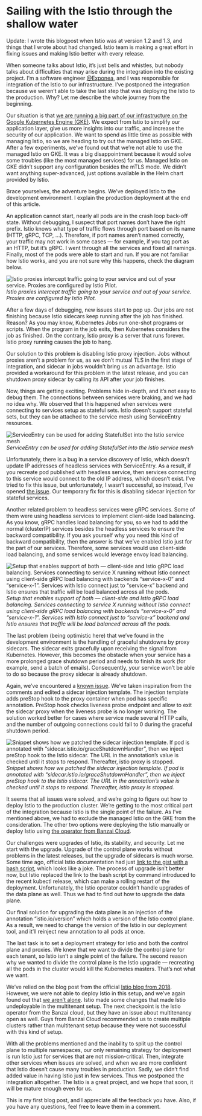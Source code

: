 
# Sailing with the Istio through the shallow water



Update: I wrote this blogpost when Istio was at version 1.2 and 1.3, and things that I wrote about had changed. Istio team is making a great effort in fixing issues and making Istio better with every release.

When someone talks about Istio, it’s just bells and whistles, but nobody talks about difficulties that may arise during the integration into the existing project. I’m a software engineer [@Exponea](http://twitter.com/Exponea), and I was responsible for integration of the Istio to our infrastructure. I’ve postponed the integration because we weren’t able to take the last step that was deploying the Istio to the production. Why? Let me describe the whole journey from the beginning.

Our situation is that [we are running a big part of our infrastructure on the Google Kubernetes Engine (GKE)](https://cloud.google.com/customers/exponea/). We expect from Istio to simplify our application layer, give us more insights into our traffic, and increase the security of our application. We want to spend as little time as possible with managing Istio, so we are heading to try out the managed Istio on GKE. After a few experiments, we’ve found out that we’re not able to use the managed Istio on GKE. It was a big disappointment because it would solve some troubles (like the most managed services) for us. Managed Istio on GKE didn’t support any configuration besides the mTLS mode. We didn’t want anything super-advanced, just options available in the Helm chart provided by Istio.

Brace yourselves, the adventure begins. We’ve deployed Istio to the development environment. I explain the production deployment at the end of this article.

An application cannot start, nearly all pods are in the crash loop back-off state. Without debugging, I suspect that port names don’t have the right prefix. Istio knows what type of traffic flows through port based on its name (HTTP, gRPC, TCP, …). Therefore, if port names aren’t named correctly, your traffic may not work in some cases — for example, if you tag port as an HTTP, but it’s gRPC. I went through all the services and fixed all namings. Finally, most of the pods were able to start and run. If you are not familiar how Istio works, and you are not sure why this happens, check the diagram below.

![Istio proxies intercept traffic going to your service and out of your service. Proxies are configured by Istio Pilot.](https://cdn-images-1.medium.com/max/2000/1*NGox0pUxkyYHSJkLDgmOZg.png)*Istio proxies intercept traffic going to your service and out of your service. Proxies are configured by Istio Pilot.*

After a few days of debugging, new issues start to pop up. Our jobs are not finishing because Istio sidecars keep running after the job has finished. Reason? As you may know, Kubernetes Jobs run one-shot programs or scripts. When the program in the job exits, then Kubernetes considers the job as finished. On the contrary, Istio proxy is a server that runs forever. Istio proxy running causes the job to hang.

Our solution to this problem is disabling Istio proxy injection. Jobs without proxies aren’t a problem for us, as we don’t mutual TLS in the first stage of integration, and sidecar in jobs wouldn’t bring us an advantage. Istio provided a workaround for this problem in the latest release, and you can shutdown proxy sidecar by calling its API after your job finishes.

Now, things are getting exciting. Problems hide in-depth, and it’s not easy to debug them. The connections between services were braking, and we had no idea why. We observed that this happened when services were connecting to services setup as stateful sets. Istio doesn’t support stateful sets, but they can be attached to the service mesh using ServiceEntry resources.

![ServiceEntry can be used for adding StatefulSet into the Istio service mesh](https://cdn-images-1.medium.com/max/2864/1*bkzNcMcpiHqMA48msR-bqQ.png)*ServiceEntry can be used for adding StatefulSet into the Istio service mesh*

Unfortunately, there is a bug in a service discovery of Istio, which doesn’t update IP addresses of headless services with ServiceEntry. As a result, if you recreate pod published with headless service, then services connecting to this service would connect to the old IP address, which doesn’t exist. I’ve tried to fix this issue, but unfortunately, I wasn’t successful, so instead, I’ve opened [the issue](https://github.com/istio/istio/issues/15863). Our temporary fix for this is disabling sidecar injection for stateful services.

Another related problem to headless services were gRPC services. Some of them were using headless services to implement client-side load balancing. As you know, gRPC handles load balancing for you, so we had to add the normal (clusterIP) services besides the headless services to ensure the backward compatibility. If you ask yourself why you need this kind of backward compatibility, then the answer is that we’ve enabled Istio just for the part of our services. Therefore, some services would use client-side load balancing, and some services would leverage envoy load balancing.

![Setup that enables support of both — client-side and Istio gRPC load balancing. Services connecting to service X running without Istio connect using client-side gRPC load balancing with backends “service-x-0” and “service-x-1”. Services with Istio connect just to “service-x” backend and Istio ensures that traffic will be load balanced across all the pods.](https://cdn-images-1.medium.com/max/2000/1*FAWX3GWEUvk9brgUhdeIPw.png)*Setup that enables support of both — client-side and Istio gRPC load balancing. Services connecting to service X running without Istio connect using client-side gRPC load balancing with backends “service-x-0” and “service-x-1”. Services with Istio connect just to “service-x” backend and Istio ensures that traffic will be load balanced across all the pods.*

The last problem (being optimistic here) that we’ve found in the development environment is the handling of graceful shutdowns by proxy sidecars. The sidecar exits gracefully upon receiving the signal from Kubernetes. However, this becomes the obstacle when your service has a more prolonged grace shutdown period and needs to finish its work (for example, send a batch of emails). Consequently, your service won’t be able to do so because the proxy sidecar is already shutdown.

Again, we’ve encountered a [known issue](https://github.com/istio/istio/issues/7136). We’ve taken inspiration from the comments and edited a sidecar injection template. The injection template adds preStop hook to the proxy container when pod has specific annotation. PreStop hook checks liveness probe endpoint and allow to exit the sidecar proxy when the liveness probe is no longer working. The solution worked better for cases where service made several HTTP calls, and the number of outgoing connections could fall to 0 during the graceful shutdown period.

![Snippet shows how we patched the sidecar injection template. If pod is annotated with “sidecar.istio.io/graceShutdownHandler”, then we inject preStop hook to the Istio sidecar. The URL in the annotation’s value is checked until it stops to respond. Thereafter, istio proxy is stopped.](https://cdn-images-1.medium.com/max/4096/1*gNmu3BHIDPzA594gywQ_VQ.png)*Snippet shows how we patched the sidecar injection template. If pod is annotated with “sidecar.istio.io/graceShutdownHandler”, then we inject preStop hook to the Istio sidecar. The URL in the annotation’s value is checked until it stops to respond. Thereafter, istio proxy is stopped.*

It seems that all issues were solved, and we’re going to figure out how to deploy Istio to the production cluster. We’re getting to the most critical part of the integration because Istio is the single point of the failure. As I’ve mentioned above, we had to exclude the managed Istio on the GKE from the consideration. The other two options were deploying the Istio manually or deploy Istio using [the operator from Banzai Cloud](https://github.com/banzaicloud/istio-operator/).

Our challenges were upgrades of Istio, its stability, and security. Let me start with the upgrade. Upgrade of the control plane works without problems in the latest releases, but the upgrade of sidecars is much worse. Some time ago, official Istio documentation had just [link to the gist with a bash script](https://gist.github.com/jmound/ff6fa539385d1a057c82fa9fa739492e), which looks like a joke. The process of upgrade isn’t better now, but Istio replaced the link to the bash script by command introduced to the recent kubectl release, which can make a rolling restart of the deployment. Unfortunately, the Istio operator couldn’t handle upgrades of the data plane as well. Thus we had to find out how to upgrade the data plane.

Our final solution for upgrading the data plane is an injection of the annotation “istio.io/version” which holds a version of the Istio control plane. As a result, we need to change the version of the Istio in our deployment tool, and it’ll reinject new annotation to all pods at once.

The last task is to set a deployment strategy for Istio and both the control plane and proxies. We knew that we want to divide the control plane for each tenant, so Istio isn’t a single point of the failure. The second reason why we wanted to divide the control plane is the Istio upgrade — recreating all the pods in the cluster would kill the Kubernetes masters. That’s not what we want.

We’ve relied on the blog post from the official [Istio blog from 2018](https://istio.io/blog/2018/soft-multitenancy/). However, we were not able to deploy Istio in this setup, and we’ve again found out that [we aren’t alone](https://github.com/banzaicloud/istio-operator/issues/199). Istio made some changes that made Istio undeployable in the multitenant setup. The next checkpoint is the Istio operator from the Banzai cloud, but they have an issue about multitenancy open as well. Guys from Banzai Cloud recommended us to create multiple clusters rather than multitenant setup because they were not successful with this kind of setup.

With all the problems mentioned and the inability to split up the control plane to multiple namespaces, our only remaining strategy for deployment is run Istio just for services that are not mission-critical. Then, integrate other services when issues are solved, and when we are more confident that Istio doesn’t cause many troubles in production. Sadly, we didn’t find added value in having Istio just in few services. Thus we postponed the integration altogether. The Istio is a great project, and we hope that soon, it will be mature enough even for us.

This is my first blog post, and I appreciate all the feedback you have. Also, if you have any questions, feel free to leave them in a comment.
